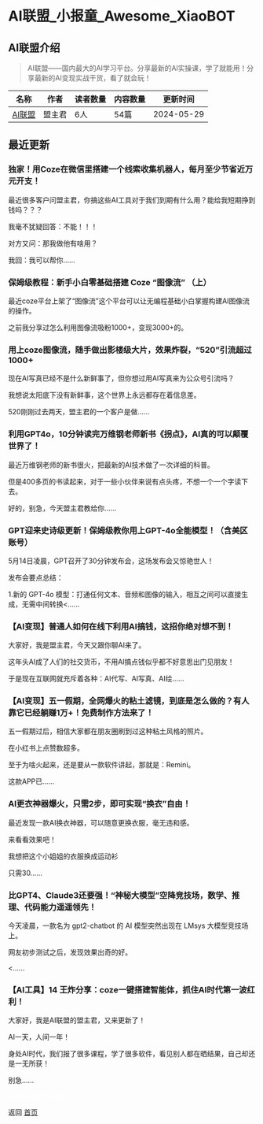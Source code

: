 # AI联盟_小报童_Awesome_XiaoBOT

## AI联盟介绍
> AI联盟——国内最大的AI学习平台。分享最新的AI实操课，学了就能用！分享最新的AI变现实战干货，看了就会玩！  
  


|名称|作者|读者数量|内容数量|更新时间|
|---|---|---|---|---|
|[AI联盟](https://xiaobot.net/p/Ailianmeng?refer=9c3f1c95-a052-465a-9902-f6d75080262a)|盟主君|6人|54篇|2024-05-29|

## 最近更新
### 独家！用Coze在微信里搭建一个线索收集机器人，每月至少节省近万元开支！

最近很多客户问盟主君，你搞这些AI工具对于我们到期有什么用？能给我短期挣到钱吗？？？

我毫不犹疑回答：不能！！！

对方又问：那我做他有啥用？

我回：我可以帮你......

### 保姆级教程：新手小白零基础搭建 Coze “图像流” （上）

最近coze平台上架了“图像流”这个平台可以让无编程基础小白掌握构建AI图像流的操作。

之前我分享过怎么利用图像流吸粉1000+，变现3000+的。

### 用上coze图像流，随手做出影楼级大片，效果炸裂，“520”引流超过1000+

现在AI写真已经不是什么新鲜事了，但你想过用AI写真来为公众号引流吗？

我想说太阳底下没有新鲜事，这个世界上永远都存在着信息差。

520刚刚过去两天，盟主君的一个客户是做......

### 利用GPT4o，10分钟读完万维钢老师新书《拐点》，AI真的可以颠覆世界了！

最近万维钢老师的新书很火，把最新的AI技术做了一次详细的科普。

但是400多页的书读起来，对于一些小伙伴来说有点头疼，不想一个一个字读下去。

好的，别急，今天盟主君教给你......

### GPT迎来史诗级更新！保姆级教你用上GPT-4o全能模型！（含美区账号）

5月14日凌晨，GPT召开了30分钟发布会，这场发布会又惊艳世人！

发布会要点总结：

1.新的 GPT-4o 模型：打通任何文本、音频和图像的输入，相互之间可以直接生成，无需中间转换<......

### 【AI变现】普通人如何在线下利用AI搞钱，这招你绝对想不到！

大家好，我是盟主君，今天又跟你聊AI来了。

这年头AI成了人们的社交货币，不用AI搞点钱似乎都不好意思出门见朋友！

于是现在互联网就充斥着各种：AI代写、AI写真、AI绘......

### 【AI变现】五一假期，全网爆火的粘土滤镜，到底是怎么做的？有人靠它已经躺赚1万+！免费制作方法来了！

五一假期过后，相信大家都在朋友圈刷到过这种粘土风格的照片。

在小红书上点赞数超多。

至于为啥火起来，还是要从一款软件讲起，那就是：Remini。

这款APP已......

### AI更衣神器爆火，只需2步，即可实现“换衣”自由！

最近发现一款AI换衣神器，可以随意更换衣服，毫无违和感。

来看看效果吧！

我想把这个小姐姐的衣服换成运动衫

只需30......

### 比GPT4、Claude3还要强！“神秘大模型”空降竞技场，数学、推理、代码能力遥遥领先！

今天凌晨，一款名为 gpt2-chatbot 的 AI 模型突然出现在 LMsys 大模型竞技场上。

网友初步测试之后，发现效果出奇的好。

<......

### 【AI工具】14 王炸分享：coze一键搭建智能体，抓住AI时代第一波红利！

大家好，我是AI联盟的盟主君，又来更新了！

AI一天，人间一年！

身处AI时代，我们报了很多课程，学了很多软件，看见别人都在晒结果，自己却还是一无所获！

别急......


<a href="https://github.com/Reno9527/awesome-xiaobot" style="color: white; text-decoration: none;">awesome-xiaobot</a>

返回 [首页](../README.md)
